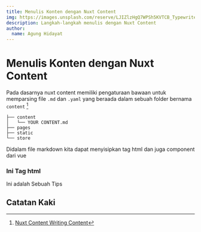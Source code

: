 ```yaml
---
title: Menulis Konten dengan Nuxt Content
img: https://images.unsplash.com/reserve/LJIZlzHgQ7WPSh5KVTCB_Typewriter.jpg?ixlib=rb-1.2.1&auto=format&fit=crop&w=800&q=60
description: Langkah-langkah menulis dengan Nuxt Content
author:
  name: Agung Hidayat
---
```


# Menulis Konten dengan Nuxt Content

Pada dasarnya nuxt content memiliki pengaturaan bawaan untuk memparsing file `.md` dan `.yaml` yang beraada dalam sebuah folder bernama `content` [^1]

```
├── content
│   └── YOUR CONTENT.md
├── pages
├── static
└── store
```

Didalam file markdown kita dapat menyisipkan tag html dan juga component dari vue
<!-- Tag HTML -->
<h3>
  Ini Tag html
</h3>

<!-- Vue Component -->
<Tips>
  Ini adalah Sebuah Tips
</Tips>

## Catatan Kaki
[^1]:[Nuxt Content Writing Content](https://content.nuxtjs.org/guide/writing/content-directory#content-directory)
